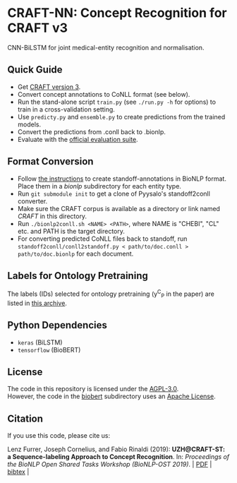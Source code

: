 # CRAFT-NN: Concept Recognition for CRAFT v3

CNN-BiLSTM for joint medical-entity recognition and normalisation.


## Quick Guide

- Get [CRAFT version 3](https://github.com/lfurrer/CRAFT).
- Convert concept annotations to CoNLL format (see below).
- Run the stand-alone script `train.py` (see `./run.py -h` for options) to train in a cross-validation setting.
- Use `predicty.py` and `ensemble.py` to create predictions from the trained models.
- Convert the predictions from .conll back to .bionlp.
- Evaluate with the [official evaluation suite](https://github.com/UCDenver-ccp/craft-shared-tasks).


## Format Conversion

- Follow [the instructions](https://github.com/UCDenver-ccp/CRAFT/wiki/Alternative-annotation-file-formats) to create standoff-annotations in BioNLP format. Place them in a _bionlp_ subdirectory for each entity type.
- Run `git submodule init` to get a clone of Pyysalo's standoff2conll converter.
- Make sure the CRAFT corpus is available as a directory or link named _CRAFT_ in this directory.
- Run `./bionlp2conll.sh <NAME> <PATH>`, where NAME is "CHEBI", "CL" etc. and PATH is the target directory.
- For converting predicted CoNLL files back to standoff, run `standoff2conll/conll2standoff.py < path/to/doc.conll > path/to/doc.bionlp` for each document.


## Labels for Ontology Pretraining

The labels (IDs) selected for ontology pretraining (y<sup>C</sup><sub>P</sub> in the paper) are listed in [this archive](top-1000-ids.tar.gz).


## Python Dependencies

- `keras` (BiLSTM)
- `tensorflow` (BioBERT)


## License

The code in this repository is licensed under the [AGPL-3.0](LICENSE).  
However, the code in the [biobert](/biobert) subdirectory uses an [Apache License](/biobert/LICENSE).


## Citation

If you use this code, please cite us:

Lenz Furrer, Joseph Cornelius, and Fabio Rinaldi (2019):
**UZH@CRAFT-ST: a Sequence-labeling Approach to Concept Recognition**.
In: *Proceedings of the BioNLP Open Shared Tasks Workshop (BioNLP-OST 2019)*.
| [PDF](https://github.com/OntoGene/craft-st/wiki/uploads/furrer-et-al-2019.pdf)
| [bibtex](https://github.com/OntoGene/craft-st/wiki/uploads/furrer-et-al-2019.bib) |
